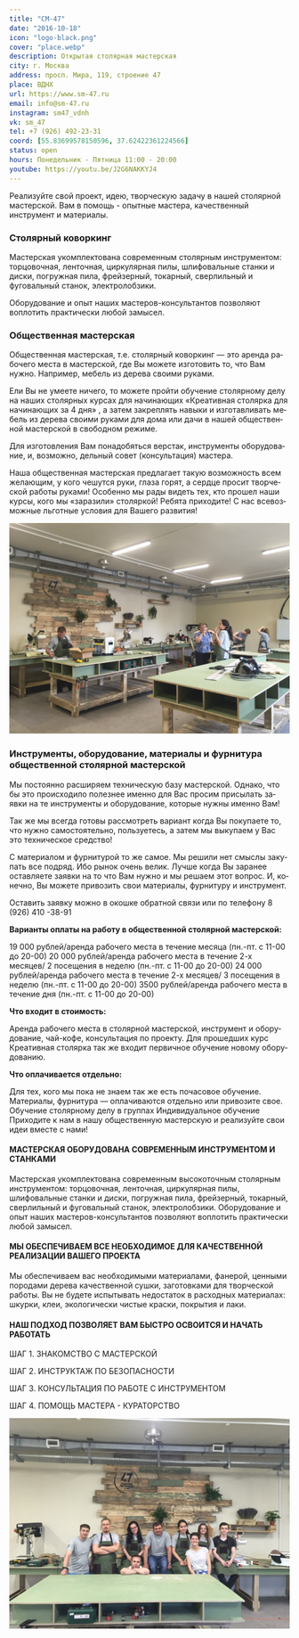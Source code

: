 ```yaml
---
title: "СМ-47"
date: "2016-10-18"
icon: "logo-black.png"
cover: "place.webp"
description: Открытая столярная мастерская
city: г. Москва
address: просп. Мира, 119, строение 47
place: ВДНХ
url: https://www.sm-47.ru
email: info@sm-47.ru
instagram: sm47_vdnh
vk: sm_47
tel: +7 (926) 492-23-31
coord: [55.83699578150596, 37.62422361224566]
status: open
hours: Понедельник - Пятница 11:00 - 20:00
youtube: https://youtu.be/J2G6NAKKYJ4
---
```


Реализуйте свой проект, идею, творческую задачу в нашей столярной мастерской. Вам в помощь - опытные мастера, качественный инструмент и материалы.

### Столярный коворкинг

Мастерская укомплектована современным столярным инструментом: торцовочная, ленточная, циркулярная пилы, шлифовальные станки и диски, погружная пила, фрейзерный, токарный, сверлильный и фуговальный станок, электролобзики.

Оборудование и опыт наших мастеров-консультантов позволяют воплотить практически любой замысел.

### Общественная мастерская

Общественная ма­стер­ская, т.е. сто­ляр­ный ко­вор­кинг — это аренда ра­бо­чего ме­ста в ма­стер­ской, где Вы мо­жете из­го­то­вить то, что Вам нужно. Например, ме­бель из де­рева сво­ими ру­ками.

Ели Вы не уме­ете ни­чего, то мо­жете пройти обу­че­ние сто­ляр­ному делу на на­ших сто­ляр­ных кур­сах для на­чи­на­ю­щих «Креативная сто­лярка для на­чи­на­ю­щих за 4 дня» , а за­тем за­креп­лять на­выки и из­го­тав­ли­вать ме­бель из де­рева сво­ими ру­ками для дома или дачи в на­шей об­ще­ствен­ной ма­стер­ской в сво­бод­ном ре­жиме.

Для из­го­тов­ле­ния Вам по­на­до­бяться вер­стак, ин­стру­менты обо­ру­до­ва­ние, и, воз­можно, дель­ный со­вет (кон­суль­та­ция) ма­стера.

Наша об­ще­ствен­ная ма­стер­ская пред­ла­гает та­кую воз­мож­но­сть всем же­ла­ю­щим, у кого че­шутся руки, глаза го­рят, а сердце про­сит твор­че­ской ра­боты ру­ками! Особенно мы рады ви­деть тех, кто про­шел наши курсы, кого мы «за­ра­зили» сто­ляр­кой! Ребята при­хо­дите! С нас все­воз­мож­ные льгот­ные усло­вия для Вашего раз­ви­тия!

![](./room.jpg)

### Инструменты, оборудование, материалы и фурнитура общественной столярной мастерской

Мы по­сто­янно рас­ши­ряем тех­ни­че­скую базу ма­стер­ской. Однако, что бы это про­ис­хо­дило по­лез­нее именно для Вас про­сим при­сы­лать за­явки на те ин­стру­менты и обо­ру­до­ва­ние, ко­то­рые нужны именно Вам!

Так же мы все­гда го­товы рас­смот­реть ва­ри­ант ко­гда Вы по­ку­па­ете то, что нужно са­мо­сто­я­тельно, поль­зу­е­тесь, а за­тем мы вы­ку­паем у Вас это тех­ни­че­ское сред­ство!

С ма­те­ри­а­лом и фур­ни­ту­рой то же са­мое. Мы ре­шили нет смыслы за­ку­пать все под­ряд. Ибо ры­нок очень ве­лик. Лучше ко­гда Вы за­ра­нее остав­ля­ете за­явки на то что Вам нужно и мы ре­шаем этот во­прос. И, ко­нечно, Вы мо­жете при­во­зить свои ма­те­ри­алы, фур­ни­туру и ин­стру­мент.

Оставить за­явку можно в окошке об­рат­ной связи или по те­ле­фону 8 (926) 410 -38-91

**Варианты оплаты на работу в общественной столярной мастерской:**

19 000 рублей/аренда рабочего места в течение месяца (пн.-пт. с 11-00 до 20-00)
20 000 рублей/аренда рабочего места в течение 2-х месяцев/ 2 посещения в неделю (пн.-пт. с 11-00 до 20-00)
24 000 рублей/аренда рабочего места в течение 2-х месяцев/ 3 посещения в неделю (пн.-пт. с 11-00 до 20-00)
3500 рублей/аренда рабочего места в течение дня (пн.-пт. с 11-00 до 20-00)

**Что входит в стоимость:**

Аренда ра­бо­чего ме­ста в сто­ляр­ной ма­стер­ской, ин­стру­мент и обо­ру­до­ва­ние, чай-кофе, кон­суль­та­ция по про­екту. Для про­шед­ших курс Креативная сто­лярка так же вхо­дит пер­вич­ное обу­че­ние но­вому обо­ру­до­ва­нию.

**Что оплачивается отдельно:**

Для тех, кого мы пока не знаем так же есть по­ча­со­вое обу­че­ние. Материалы, фур­ни­тура — опла­чи­ва­ются от­дельно или при­во­зите свое. Обучение сто­ляр­ному делу в груп­пах Индивидуальное обу­че­ние Приходите к нам в нашу об­ще­ствен­ную ма­стер­скую и ре­а­ли­зуйте свои идеи вме­сте с нами!

#### МАСТЕРСКАЯ ОБОРУДОВАНА СОВРЕМЕННЫМ ИНСТРУМЕНТОМ И СТАНКАМИ

Мастерская укомплектована современным высокоточным столярным инструментом: торцовочная, ленточная, циркулярная пилы, шлифовальные станки и диски, погружная пила, фрейзерный, токарный, сверлильный и фуговальный станок, электролобзики. Оборудование и опыт наших мастеров-консультантов позволяют воплотить практически любой замысел.

#### МЫ ОБЕСПЕЧИВАЕМ ВСЕ НЕОБХОДИМОЕ ДЛЯ КАЧЕСТВЕННОЙ РЕАЛИЗАЦИИ ВАШЕГО ПРОЕКТА

Мы обеспечиваем вас необходимыми материалами, фанерой, ценными породами дерева качественной сушки, заготовками для творческой работы. Вы не будете испытывать недостаток в расходных материалах: шкурки, клеи, экологически чистые краски, покрытия и лаки.

#### НАШ ПОДХОД ПОЗВОЛЯЕТ ВАМ БЫСТРО ОСВОИТСЯ И НАЧАТЬ РАБОТАТЬ

ШАГ 1. ЗНАКОМСТВО С МАСТЕРСКОЙ

ШАГ 2. ИНСТРУКТАЖ ПО БЕЗОПАСНОСТИ

ШАГ 3. КОНСУЛЬТАЦИЯ ПО РАБОТЕ С ИНСТРУМЕНТОМ

ШАГ 4. ПОМОЩЬ МАСТЕРА - КУРАТОРСТВО

![](./team.jpg)

